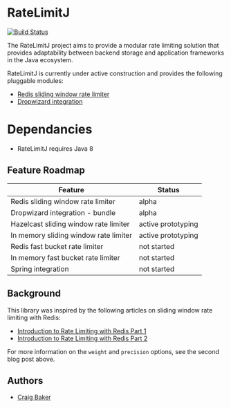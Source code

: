 RateLimitJ
============

[![Build Status](https://travis-ci.org/mokies/ratelimitj.svg)](https://travis-ci.org/mokies/ratelimitj)

The RateLimitJ project aims to provide a modular rate limiting solution that provides adaptability between backend storage and application frameworks in the Java ecosystem.

RateLimitJ is currently under active construction and provides the following pluggable modules:

* [Redis sliding window rate limiter](ratelimitj-redis)
* [Dropwizard integration](ratelimitj-dropwizard)

Dependancies
============

* RateLimitJ requires Java 8

Feature Roadmap
---------------

| Feature       | Status      |
| ------------- |-------------| 
| Redis sliding window rate limiter | alpha  |
| Dropwizard integration - bundle | alpha |
| Hazelcast sliding window rate limiter | active prototyping |
| In memory sliding window rate limiter | active prototyping |
| Redis fast bucket rate limiter | not started |
| In memory fast bucket rate limiter | not started |
| Spring integration | not started |



Background
----------
This library was inspired by the following articles on sliding window rate limiting with Redis:

* [Introduction to Rate Limiting with Redis Part 1](http://www.dr-josiah.com/2014/11/introduction-to-rate-limiting-with.html)
* [Introduction to Rate Limiting with Redis Part 2](http://www.dr-josiah.com/2014/11/introduction-to-rate-limiting-with_26.html)

For more information on the `weight` and `precision` options, see the second blog post above.

Authors
-------

* [Craig Baker](https://github.com/mokies)
